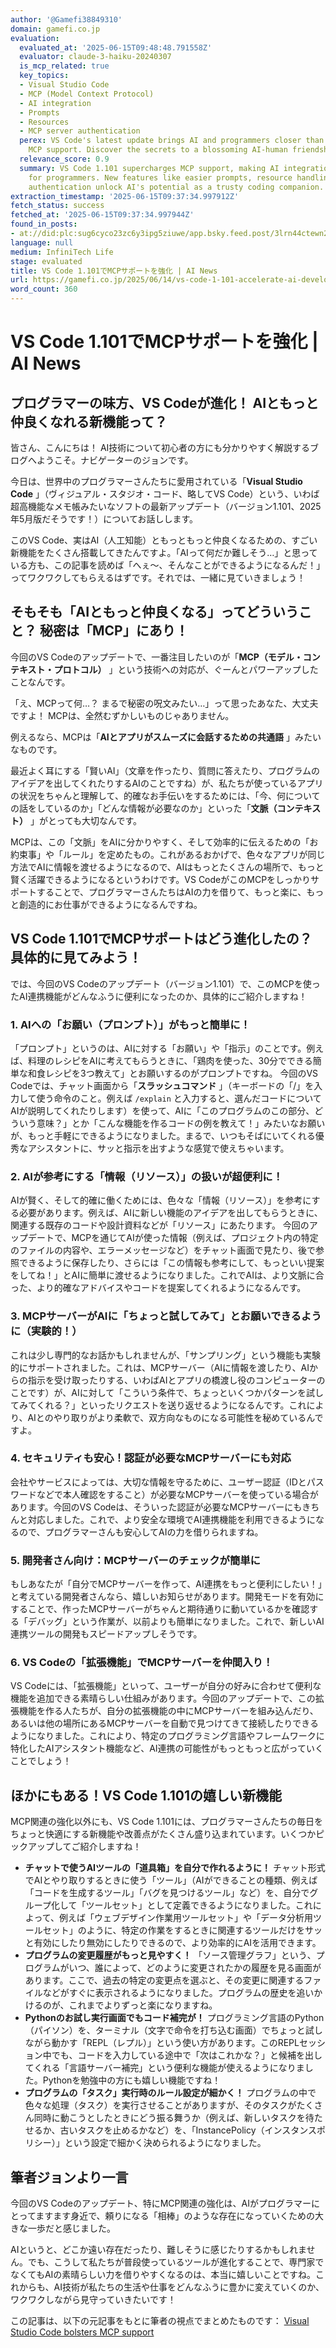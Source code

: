 ```yaml
---
author: '@Gamefi38849310'
domain: gamefi.co.jp
evaluation:
  evaluated_at: '2025-06-15T09:48:48.791558Z'
  evaluator: claude-3-haiku-20240307
  is_mcp_related: true
  key_topics:
  - Visual Studio Code
  - MCP (Model Context Protocol)
  - AI integration
  - Prompts
  - Resources
  - MCP server authentication
  perex: VS Code's latest update brings AI and programmers closer than ever with enhanced
    MCP support. Discover the secrets to a blossoming AI-human friendship!
  relevance_score: 0.9
  summary: VS Code 1.101 supercharges MCP support, making AI integration more seamless
    for programmers. New features like easier prompts, resource handling, and server
    authentication unlock AI's potential as a trusty coding companion.
extraction_timestamp: '2025-06-15T09:37:34.997912Z'
fetch_status: success
fetched_at: '2025-06-15T09:37:34.997944Z'
found_in_posts:
- at://did:plc:sug6cyco23zc6y3ipg5ziuwe/app.bsky.feed.post/3lrn44ctewn2s
language: null
medium: InfiniTech Life
stage: evaluated
title: VS Code 1.101でMCPサポートを強化 | AI News
url: https://gamefi.co.jp/2025/06/14/vs-code-1-101-accelerate-ai-development-with-enhanced-mcp-support
word_count: 360
---
```


# VS Code 1.101でMCPサポートを強化 | AI News

## プログラマーの味方、VS Codeが進化！ AIともっと仲良くなれる新機能って？

皆さん、こんにちは！ AI技術について初心者の方にも分かりやすく解説するブログへようこそ。ナビゲーターのジョンです。

今日は、世界中のプログラマーさんたちに愛用されている「**Visual Studio Code** 」（ヴィジュアル・スタジオ・コード、略してVS Code）という、いわば超高機能なメモ帳みたいなソフトの最新アップデート（バージョン1.101、2025年5月版だそうです！）についてお話しします。

このVS Code、実はAI（人工知能）ともっともっと仲良くなるための、すごい新機能をたくさん搭載してきたんですよ。「AIって何だか難しそう…」と思っている方も、この記事を読めば「へぇ～、そんなことができるようになるんだ！」ってワクワクしてもらえるはずです。それでは、一緒に見ていきましょう！

## そもそも「AIともっと仲良くなる」ってどういうこと？ 秘密は「MCP」にあり！

今回のVS Codeのアップデートで、一番注目したいのが「**MCP（モデル・コンテキスト・プロトコル）** 」という技術への対応が、ぐーんとパワーアップしたことなんです。

「え、MCPって何…？ まるで秘密の呪文みたい…」って思ったあなた、大丈夫ですよ！ MCPは、全然むずかしいものじゃありません。

例えるなら、MCPは「**AIとアプリがスムーズに会話するための共通語** 」みたいなものです。

最近よく耳にする「賢いAI」（文章を作ったり、質問に答えたり、プログラムのアイデアを出してくれたりするAIのことですね）が、私たちが使っているアプリの状況をちゃんと理解して、的確なお手伝いをするためには、「今、何についての話をしているのか」「どんな情報が必要なのか」といった「**文脈（コンテキスト）** 」がとっても大切なんです。

MCPは、この「文脈」をAIに分かりやすく、そして効率的に伝えるための「お約束事」や「ルール」を定めたもの。これがあるおかげで、色々なアプリが同じ方法でAIに情報を渡せるようになるので、AIはもっとたくさんの場所で、もっと賢く活躍できるようになるというわけです。VS CodeがこのMCPをしっかりサポートすることで、プログラマーさんたちはAIの力を借りて、もっと楽に、もっと創造的にお仕事ができるようになるんですね。

## VS Code 1.101でMCPサポートはどう進化したの？ 具体的に見てみよう！

では、今回のVS Codeのアップデート（バージョン1.101）で、このMCPを使ったAI連携機能がどんなふうに便利になったのか、具体的にご紹介しますね！

### 1\. AIへの「お願い（プロンプト）」がもっと簡単に！

「プロンプト」というのは、AIに対する「お願い」や「指示」のことです。例えば、料理のレシピをAIに考えてもらうときに、「鶏肉を使った、30分でできる簡単な和食レシピを3つ教えて」とお願いするのがプロンプトですね。
今回のVS Codeでは、チャット画面から「**スラッシュコマンド** 」（キーボードの「/」を入力して使う命令のこと。例えば `/explain` と入力すると、選んだコードについてAIが説明してくれたりします）を使って、AIに「このプログラムのこの部分、どういう意味？」とか「こんな機能を作るコードの例を教えて！」みたいなお願いが、もっと手軽にできるようになりました。まるで、いつもそばにいてくれる優秀なアシスタントに、サッと指示を出すような感覚で使えちゃいます。

### 2\. AIが参考にする「情報（リソース）」の扱いが超便利に！

AIが賢く、そして的確に働くためには、色々な「情報（リソース）」を参考にする必要があります。例えば、AIに新しい機能のアイデアを出してもらうときに、関連する既存のコードや設計資料などが「リソース」にあたります。
今回のアップデートで、MCPを通じてAIが使った情報（例えば、プロジェクト内の特定のファイルの内容や、エラーメッセージなど）をチャット画面で見たり、後で参照できるように保存したり、さらには「この情報も参考にして、もっといい提案をしてね！」とAIに簡単に渡せるようになりました。これでAIは、より文脈に合った、より的確なアドバイスやコードを提案してくれるようになるんです。

### 3\. MCPサーバーがAIに「ちょっと試してみて」とお願いできるように（実験的！）

これは少し専門的なお話かもしれませんが、「サンプリング」という機能も実験的にサポートされました。これは、MCPサーバー（AIに情報を渡したり、AIからの指示を受け取ったりする、いわばAIとアプリの橋渡し役のコンピューターのことです）が、AIに対して「こういう条件で、ちょっといくつかパターンを試してみてくれる？」といったリクエストを送り返せるようになるんです。これにより、AIとのやり取りがより柔軟で、双方向なものになる可能性を秘めているんですよ。

### 4\. セキュリティも安心！認証が必要なMCPサーバーにも対応

会社やサービスによっては、大切な情報を守るために、ユーザー認証（IDとパスワードなどで本人確認をすること）が必要なMCPサーバーを使っている場合があります。今回のVS Codeは、そういった認証が必要なMCPサーバーにもきちんと対応しました。これで、より安全な環境でAI連携機能を利用できるようになるので、プログラマーさんも安心してAIの力を借りられますね。

### 5\. 開発者さん向け：MCPサーバーのチェックが簡単に

もしあなたが「自分でMCPサーバーを作って、AI連携をもっと便利にしたい！」と考えている開発者さんなら、嬉しいお知らせがあります。開発モードを有効にすることで、作ったMCPサーバーがちゃんと期待通りに動いているかを確認する「デバッグ」という作業が、以前よりも簡単になりました。これで、新しいAI連携ツールの開発もスピードアップしそうです。

### 6\. VS Codeの「拡張機能」でMCPサーバーを仲間入り！

VS Codeには、「拡張機能」といって、ユーザーが自分の好みに合わせて便利な機能を追加できる素晴らしい仕組みがあります。今回のアップデートで、この拡張機能を作る人たちが、自分の拡張機能の中にMCPサーバーを組み込んだり、あるいは他の場所にあるMCPサーバーを自動で見つけてきて接続したりできるようになりました。これにより、特定のプログラミング言語やフレームワークに特化したAIアシスタント機能など、AI連携の可能性がもっともっと広がっていくことでしょう！

## ほかにもある！VS Code 1.101の嬉しい新機能

MCP関連の強化以外にも、VS Code 1.101には、プログラマーさんたちの毎日をちょっと快適にする新機能や改善点がたくさん盛り込まれています。いくつかピックアップしてご紹介しますね！

  * **チャットで使うAIツールの「道具箱」を自分で作れるように！**
チャット形式でAIとやり取りするときに使う「ツール」（AIができることの種類、例えば「コードを生成するツール」「バグを見つけるツール」など）を、自分でグループ化して「ツールセット」として定義できるようになりました。これによって、例えば「ウェブデザイン作業用ツールセット」や「データ分析用ツールセット」のように、特定の作業をするときに関連するツールだけをサッと有効にしたり無効にしたりできるので、より効率的にAIを活用できます。
  * **プログラムの変更履歴がもっと見やすく！**
「ソース管理グラフ」という、プログラムがいつ、誰によって、どのように変更されたかの履歴を見る画面があります。ここで、過去の特定の変更点を選ぶと、その変更に関連するファイルなどがすぐに表示されるようになりました。プログラムの歴史を追いかけるのが、これまでよりずっと楽になりますね。
  * **Pythonのお試し実行画面でもコード補完が！**
プログラミング言語のPython（パイソン）を、ターミナル（文字で命令を打ち込む画面）でちょっと試しながら動かす「REPL（レプル）」という使い方があります。このREPLセッション中でも、コードを入力している途中で「次はこれかな？」と候補を出してくれる「言語サーバー補完」という便利な機能が使えるようになりました。Pythonを勉強中の方にも嬉しい機能ですね！
  * **プログラムの「タスク」実行時のルール設定が細かく！**
プログラムの中で色々な処理（タスク）を実行させることがありますが、そのタスクがたくさん同時に動こうとしたときにどう振る舞うか（例えば、新しいタスクを待たせるか、古いタスクを止めるかなど）を、「InstancePolicy（インスタンスポリシー）」という設定で細かく決められるようになりました。

## 筆者ジョンより一言

今回のVS Codeのアップデート、特にMCP関連の強化は、AIがプログラマーにとってますます身近で、頼りになる「相棒」のような存在になっていくための大きな一歩だと感じました。

AIというと、どこか遠い存在だったり、難しそうに感じたりするかもしれません。でも、こうして私たちが普段使っているツールが進化することで、専門家でなくてもAIの素晴らしい力を借りやすくなるのは、本当に嬉しいことですね。これからも、AI技術が私たちの生活や仕事をどんなふうに豊かに変えていくのか、ワクワクしながら見守っていきたいです！

この記事は、以下の元記事をもとに筆者の視点でまとめたものです：
[Visual Studio Code bolsters MCP support](https://www.infoworld.com/article/4006321/visual-studio-code-bolsters-mcp-support.html)